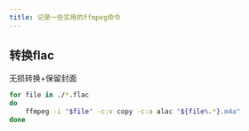 ```yaml
---
title: 记录一些实用的ffmpeg命令
---
```


## 转换flac

无损转换+保留封面

<!-- <https://paste.ubuntu.com/p/zvhdZgH4sk/> -->

```bash
for file in ./*.flac
do
	ffmpeg -i "$file" -c:v copy -c:a alac "${file%.*}.m4a"
done

```

